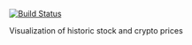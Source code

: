 
[![Build Status](https://travis-ci.org/jacobg1/data-playground.svg?branch=master)](https://travis-ci.org/jacobg1/data-playground.svg?branch=master)

Visualization of historic stock and crypto prices
